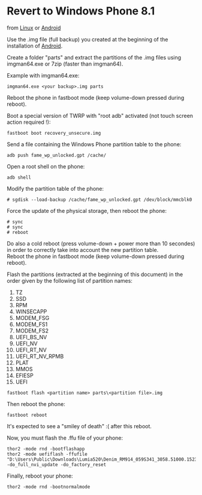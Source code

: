 # Revert to Windows Phone 8.1

from [Linux](/content/linux/README.md) or [Android](/content/android/README.md)

Use the .img file (full backup) you created at the beginning of the installation of [Android](/content/android/README.md).

Create a folder "parts" and extract the partitions of the .img files using imgman64.exe or 7zip (faster than imgman64).

Example with imgman64.exe:  
```
imgman64.exe <your backup>.img parts
```

Reboot the phone in fastboot mode (keep volume-down pressed during reboot).  

Boot a special version of TWRP with "root adb" activated (not touch screen action required !):
```
fastboot boot recovery_unsecure.img
```

Send a file containing the Windows Phone partition table to the phone:
```
adb push fame_wp_unlocked.gpt /cache/
```

Open a root shell on the phone:
```
adb shell
```

Modify the partition table of the phone:
```
# sgdisk --load-backup /cache/fame_wp_unlocked.gpt /dev/block/mmcblk0
```

Force the update of the physical storage, then reboot the phone:
```
# sync
# sync
# reboot
```

Do also a cold reboot (press volume-down + power more than 10 secondes) in order to correctly take into account the new partition table.  
Reboot the phone in fastboot mode (keep volume-down pressed during reboot).   

Flash the partitions (extracted at the beginning of this document) in the order given by the following list of partition names:

1. TZ
2. SSD
3. RPM
4. WINSECAPP
5. MODEM_FSG
6. MODEM_FS1
7. MODEM_FS2
8. UEFI_BS_NV
9. UEFI_NV
10. UEFI_RT_NV
11. UEFI_RT_NV_RPMB
12. PLAT
13. MMOS
14. EFIESP
15. UEFI

```
fastboot flash <partition name> parts\<partition file>.img
```

Then reboot the phone:
```
fastboot reboot
```

It's expected to see a "smiley of death" :( after this reboot.

Now, you must flash the .ffu file of your phone:
```
thor2 -mode rnd -bootflashapp
thor2 -mode uefiflash -ffufile "D:\Users\Public\Downloads\Lumia520\Denim_RM914_059S341_3058.51000.1523.1010\RM914_3058.51000.1523.1010_RETAIL_apac_australia_new_zealand_295_10_482764_prd_signed.ffu" -do_full_nvi_update -do_factory_reset
```

Finally, reboot your phone:
```
thor2 -mode rnd -bootnormalmode
```
